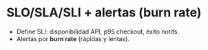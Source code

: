 # SLO/SLA/SLI + alertas (burn rate)

- Define SLI: disponibilidad API, p95 checkout, éxito notifs.
- Alertas por **burn rate** (rápidas y lentas).
